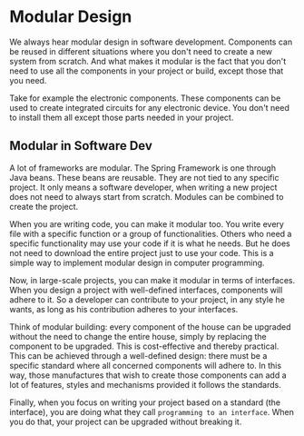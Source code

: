 # Modular Design
We always hear modular design in software development. 
Components can be reused in different situations where
you don't need to create a new system from scratch. 
And what makes it modular is the fact that you don't need to use all the 
components in your project or build, except those that you need.

Take for example the electronic components. These components can be
used to create integrated circuits for any electronic device. You don't
need to install them all except those parts needed in your project.

## Modular in Software Dev
A lot of frameworks are modular. The Spring Framework is one through Java beans. 
These beans are reusable. They are not tied to any specific project.
It only means a software developer, when writing a new project does not 
need to always start from scratch. Modules can be combined to create the project.

When you are writing code, you can make it modular too. You write every file
with a specific function or a group of functionalities. 
Others who need a specific functionality may use your
code if it is what he needs. But he does not need to download the entire project
just to use your code. This is a simple way to implement modular design in computer
programming.

Now, in large-scale projects, you can make it modular in terms of interfaces.
When you design a project with well-defined interfaces, components will adhere to
it. So a developer can contribute to your project, in any style he wants, as long
as his contribution adheres to your interfaces. 

Think of modular building: every component of the house can be upgraded
without the need to change the entire house, simply by replacing the component
to be upgraded. This is cost-effective and thereby practical.
This can be achieved through a well-defined design: there must be a 
specific standard where all concerned components will adhere to. In this way,
those manufactures that wish to create those components can add a lot
of features, styles and mechanisms provided it follows the standards. 

Finally, when you focus on writing your project based on a standard
(the interface), you are doing what they call `programming to an interface`.
When you do that, your project can be upgraded without breaking it.
